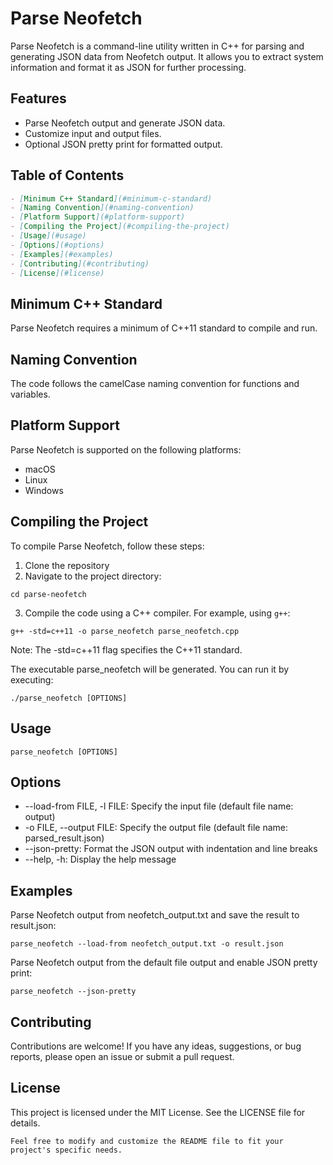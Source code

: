 # Parse Neofetch

Parse Neofetch is a command-line utility written in C++ for parsing and generating JSON data from Neofetch output. It allows you to extract system information and format it as JSON for further processing.

## Features

- Parse Neofetch output and generate JSON data.
- Customize input and output files.
- Optional JSON pretty print for formatted output.

## Table of Contents

```markdown
- [Minimum C++ Standard](#minimum-c-standard)
- [Naming Convention](#naming-convention)
- [Platform Support](#platform-support)
- [Compiling the Project](#compiling-the-project)
- [Usage](#usage)
- [Options](#options)
- [Examples](#examples)
- [Contributing](#contributing)
- [License](#license)
```

## Minimum C++ Standard

Parse Neofetch requires a minimum of C++11 standard to compile and run.

## Naming Convention

The code follows the camelCase naming convention for functions and variables.

## Platform Support

Parse Neofetch is supported on the following platforms:

- macOS
- Linux
- Windows

## Compiling the Project

To compile Parse Neofetch, follow these steps:

1. Clone the repository
2. Navigate to the project directory:
```shell
cd parse-neofetch
```
3. Compile the code using a C++ compiler. For example, using `g++`:
```shell
g++ -std=c++11 -o parse_neofetch parse_neofetch.cpp
```
Note: The -std=c++11 flag specifies the C++11 standard.

The executable parse_neofetch will be generated. You can run it by executing:
```shell
./parse_neofetch [OPTIONS]
```

## Usage

```shell
parse_neofetch [OPTIONS]
```
## Options
* --load-from FILE, -l FILE: Specify the input file (default file name: output)
* -o FILE, --output FILE: Specify the output file (default file name: parsed_result.json)
* --json-pretty: Format the JSON output with indentation and line breaks
* --help, -h: Display the help message

## Examples

Parse Neofetch output from neofetch_output.txt and save the result to result.json:
```shell
parse_neofetch --load-from neofetch_output.txt -o result.json
```

Parse Neofetch output from the default file output and enable JSON pretty print:
```shell
parse_neofetch --json-pretty
``` 

## Contributing
Contributions are welcome! If you have any ideas, suggestions, or bug reports, please open an issue or submit a pull request.

## License
This project is licensed under the MIT License. See the LICENSE file for details.

```vbnet
Feel free to modify and customize the README file to fit your project's specific needs.
```